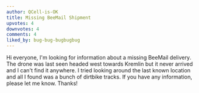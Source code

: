 ```yaml
---
author: QCell-is-OK
title: Missing BeeMail Shipment
upvotes: 4
downvotes: 4
comments: 4
liked_by: bug-bug-bugbugbug
---
```

Hi everyone, I'm looking for information about a missing BeeMail delivery. The drone was last seen headed west towards Kremlin but it never arrived and I can't find it anywhere. I tried looking around the last known location and all I found was a bunch of dirtbike tracks. If you have any information, please let me know. Thanks!